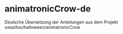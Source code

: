 # animatronicCrow-de
Deutsche Übersetzung der Anleitungen aus dem Projekt swaziloo/halloween/animatronicCrow
